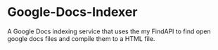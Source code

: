 # Google-Docs-Indexer
A Google Docs indexing service that uses the my FindAPI to find open google docs files and compile them to a HTML file.

